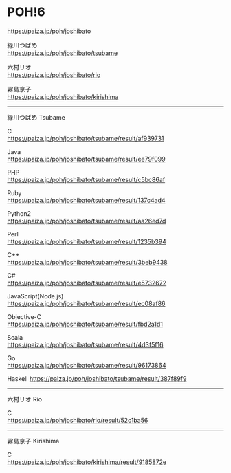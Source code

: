 POH!6
=================

https://paiza.jp/poh/joshibato
  
緑川つばめ  
https://paiza.jp/poh/joshibato/tsubame  
  
六村リオ  
https://paiza.jp/poh/joshibato/rio  
  
霧島京子  
https://paiza.jp/poh/joshibato/kirishima  
  
----------
緑川つばめ Tsubame  

C  
https://paiza.jp/poh/joshibato/tsubame/result/af939731  
  
Java  
https://paiza.jp/poh/joshibato/tsubame/result/ee79f099  
  
PHP  
https://paiza.jp/poh/joshibato/tsubame/result/c5bc86af  
  
Ruby  
https://paiza.jp/poh/joshibato/tsubame/result/137c4ad4  
  
Python2  
https://paiza.jp/poh/joshibato/tsubame/result/aa26ed7d  
  
Perl  
https://paiza.jp/poh/joshibato/tsubame/result/1235b394  
  
C++  
https://paiza.jp/poh/joshibato/tsubame/result/3beb9438  
  
C#  
https://paiza.jp/poh/joshibato/tsubame/result/e5732672  
  
JavaScript(Node.js)  
https://paiza.jp/poh/joshibato/tsubame/result/ec08af86  
  
Objective-C  
https://paiza.jp/poh/joshibato/tsubame/result/fbd2a1d1  
  
Scala  
https://paiza.jp/poh/joshibato/tsubame/result/4d3f5f16  
  
Go  
https://paiza.jp/poh/joshibato/tsubame/result/96173864  
  
Haskell 
https://paiza.jp/poh/joshibato/tsubame/result/387f89f9  
  
----------
六村リオ Rio 

C  
https://paiza.jp/poh/joshibato/rio/result/52c1ba56  
  
  
----------
霧島京子 Kirishima  
  
C  
https://paiza.jp/poh/joshibato/kirishima/result/9185872e  
  
  
  
  
